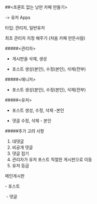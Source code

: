 ##<프론트 없는 낭만 카페 만들기>

-> 유저 Apps 

타입: 관리자, 일반유저

최초 관리자 지정 해주기 (처음 카페 만든사람)



#####<관리자>

- 게시판을 삭제, 생성

- 포스트 생성(본인), 수정(본인), 삭제(전부)

#####<매니저>

- 포스트 생성(본인), 수정(본인), 삭제(전부)

#####<유저> 

- 포스트 생성, 수정, 삭제 -본인

- 댓글 수정, 삭제 - 본인



#####추가 고려 사항

1. 대댓글
2. 비공개 댓글
3. 댓글 접기
4. 관리자가 유저 포스트 적절한 게시판으로 이동
5. 유저 등급



메인게시판

 \- 포스트

​	- 댓글